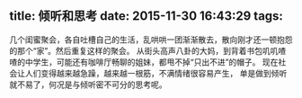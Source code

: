 title: 倾听和思考
date: 2015-11-30 16:43:29
tags:
---
几个闺蜜聚会，各自吐槽自己的生活，乱哄哄一团渐渐散去，散向刚才还一顿抱怨的那个“家”。然后重复这样的聚会。
从街头高声八卦的大妈，到背着书包叽叽喳喳的中学生，可能还有咖啡厅畅聊的姐妹，都甩不掉“只出不进”的帽子。
现在社会让人们变得越来越急躁，越来越一根筋，不满情绪很容易产生，
单是做到倾听就不易了，何况是与倾听密不可分的思考呢。


